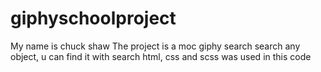 # giphyschoolproject
My name is chuck shaw
The project is a moc giphy search
search any object, u can find it with search
html, css and scss was used in this code
